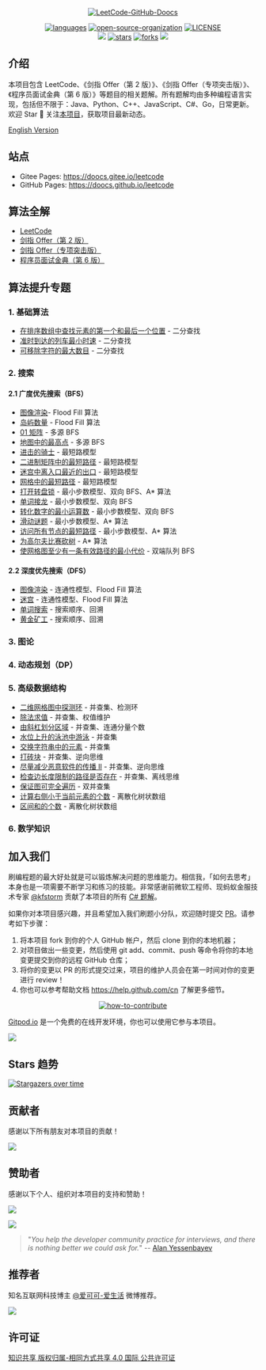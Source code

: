 <p align="center">
  <a href="https://github.com/doocs/leetcode"><img src="https://cdn.jsdelivr.net/gh/doocs/leetcode@main/images/leetcode-doocs.png" alt="LeetCode-GitHub-Doocs"></a>
</p>

<p align="center">
  <a href="https://github.com/doocs/leetcode"><img src="https://img.shields.io/badge/langs-Java%20%7C%20Python%20%7C%20C%2B%2B%20%7C%20JavaScript%20%7C%20Go%20%7C%20...-red?style=flat-square&color=42b883" alt="languages"></a>
  <a href="https://doocs.github.io/#/?id=how-to-join"><img src="https://img.shields.io/badge/organization-join%20us-42b883?style=flat-square" alt="open-source-organization"></a>
  <a href="https://github.com/doocs/leetcode/blob/main/LICENSE"><img src="https://img.shields.io/github/license/doocs/leetcode?color=42b883&style=flat-square" alt="LICENSE"></a><br>
  <a href="https://opencollective.com/doocs-leetcode/backers/badge.svg" alt="backers on Open Collective"><img src="https://img.shields.io/opencollective/backers/doocs-leetcode?color=42b883&style=flat-square&logo=open%20collective&logoColor=ffffff" /></a>
  <a href="https://github.com/doocs/leetcode/stargazers"><img src="https://img.shields.io/github/stars/doocs/leetcode?color=42b883&logo=github&style=flat-square" alt="stars"></a>
  <a href="https://github.com/doocs/leetcode/network/members"><img src="https://img.shields.io/github/forks/doocs/leetcode?color=42b883&logo=github&style=flat-square" alt="forks"></a>
  <a href="https://opencollective.com/doocs-leetcode/sponsors/badge.svg" alt="Sponsors on Open Collective"><img src="https://img.shields.io/opencollective/sponsors/doocs-leetcode?color=42b883&style=flat-square&logo=open%20collective&logoColor=ffffff" /></a>
</p>

## 介绍

本项目包含 LeetCode、《剑指 Offer（第 2 版）》、《剑指 Offer（专项突击版）》、《程序员面试金典（第 6 版）》等题目的相关题解。所有题解均由多种编程语言实现，包括但不限于：Java、Python、C++、JavaScript、C#、Go，日常更新。欢迎 Star 🌟 关注[本项目](https://github.com/doocs/leetcode)，获取项目最新动态。

[English Version](/README_EN.md)

## 站点

-   Gitee Pages: https://doocs.gitee.io/leetcode
-   GitHub Pages: https://doocs.github.io/leetcode

## 算法全解

-   [LeetCode](/solution/README.md)
-   [剑指 Offer（第 2 版）](/lcof/README.md)
-   [剑指 Offer（专项突击版）](/lcof2/README.md)
-   [程序员面试金典（第 6 版）](/lcci/README.md)

## 算法提升专题

### 1. 基础算法

-   [在排序数组中查找元素的第一个和最后一个位置](/solution/0000-0099/0034.Find%20First%20and%20Last%20Position%20of%20Element%20in%20Sorted%20Array/README.md) - 二分查找
-   [准时到达的列车最小时速](/solution/1800-1899/1870.Minimum%20Speed%20to%20Arrive%20on%20Time/README.md) - 二分查找
-   [可移除字符的最大数目](/solution/1800-1899/1898.Maximum%20Number%20of%20Removable%20Characters/README.md) - 二分查找

### 2. 搜索

#### 2.1 广度优先搜索（BFS）

-   [图像渲染](/solution/0700-0799/0733.Flood%20Fill/README.md)- Flood Fill 算法
-   [岛屿数量](/solution/0200-0299/0200.Number%20of%20Islands/README.md) - Flood Fill 算法
-   [01 矩阵](/solution/0500-0599/0542.01%20Matrix/README.md) - 多源 BFS
-   [地图中的最高点](/solution/1700-1799/1765.Map%20of%20Highest%20Peak/README.md) - 多源 BFS
-   [进击的骑士](/solution/1100-1199/1197.Minimum%20Knight%20Moves/README.md) - 最短路模型
-   [二进制矩阵中的最短路径](/solution/1000-1099/1091.Shortest%20Path%20in%20Binary%20Matrix/README.md) - 最短路模型
-   [迷宫中离入口最近的出口](/solution/1900-1999/1926.Nearest%20Exit%20from%20Entrance%20in%20Maze/README.md) - 最短路模型
-   [网格中的最短路径](/solution/1200-1299/1293.Shortest%20Path%20in%20a%20Grid%20with%20Obstacles%20Elimination/README.md) - 最短路模型
-   [打开转盘锁](/solution/0700-0799/0752.Open%20the%20Lock/README.md) - 最小步数模型、双向 BFS、A\* 算法
-   [单词接龙](/solution/0100-0199/0127.Word%20Ladder/README.md) - 最小步数模型、双向 BFS
-   [转化数字的最小运算数](/solution/2000-2099/2059.Minimum%20Operations%20to%20Convert%20Number/README.md) - 最小步数模型、双向 BFS
-   [滑动谜题](/solution/0700-0799/0773.Sliding%20Puzzle/README.md) - 最小步数模型、A\* 算法
-   [访问所有节点的最短路径](/solution/0800-0899/0847.Shortest%20Path%20Visiting%20All%20Nodes/README.md) - 最小步数模型、A\* 算法
-   [为高尔夫比赛砍树](/solution/0600-0699/0675.Cut%20Off%20Trees%20for%20Golf%20Event/README.md) - A\* 算法
-   [使网格图至少有一条有效路径的最小代价](/solution/1300-1399/1368.Minimum%20Cost%20to%20Make%20at%20Least%20One%20Valid%20Path%20in%20a%20Grid/README.md) - 双端队列 BFS

#### 2.2 深度优先搜索（DFS）

-   [图像渲染](/solution/0700-0799/0733.Flood%20Fill/README.md) - 连通性模型、Flood Fill 算法
-   [迷宫](/solution/0400-0499/0490.The%20Maze/README.md) - 连通性模型、Flood Fill 算法
-   [单词搜索](/solution/0000-0099/0079.Word%20Search/README.md) - 搜索顺序、回溯
-   [黄金矿工](/solution/1200-1299/1219.Path%20with%20Maximum%20Gold/README.md) - 搜索顺序、回溯

### 3. 图论

### 4. 动态规划（DP）

### 5. 高级数据结构

-   [二维网格图中探测环](/solution/1500-1599/1559.Detect%20Cycles%20in%202D%20Grid/README.md) - 并查集、检测环
-   [除法求值](/solution/0300-0399/0399.Evaluate%20Division/README.md) - 并查集、权值维护
-   [由斜杠划分区域](/solution/0900-0999/0959.Regions%20Cut%20By%20Slashes/README.md) - 并查集、连通分量个数
-   [水位上升的泳池中游泳](/solution/0700-0799/0778.Swim%20in%20Rising%20Water/README.md) - 并查集
-   [交换字符串中的元素](/solution/1200-1299/1202.Smallest%20String%20With%20Swaps/README.md) - 并查集
-   [打砖块](/solution/0800-0899/0803.Bricks%20Falling%20When%20Hit/README.md) - 并查集、逆向思维
-   [尽量减少恶意软件的传播 II](/solution/0900-0999/0928.Minimize%20Malware%20Spread%20II/README.md) - 并查集、逆向思维
-   [检查边长度限制的路径是否存在](/solution/1600-1699/1697.Checking%20Existence%20of%20Edge%20Length%20Limited%20Paths/README.md) - 并查集、离线思维
-   [保证图可完全遍历](/solution/1500-1599/1579.Remove%20Max%20Number%20of%20Edges%20to%20Keep%20Graph%20Fully%20Traversable/README.md) - 双并查集
-   [计算右侧小于当前元素的个数](/solution/0300-0399/0315.Count%20of%20Smaller%20Numbers%20After%20Self/README.md) - 离散化树状数组
-   [区间和的个数](/solution/0300-0399/0327.Count%20of%20Range%20Sum/README.md) - 离散化树状数组


### 6. 数学知识

## 加入我们

刷编程题的最大好处就是可以锻炼解决问题的思维能力。相信我，「如何去思考」​ 本身也是一项需要不断学习和练习的技能。非常感谢前微软工程师、现蚂蚁金服技术专家 [@kfstorm](https://github.com/kfstorm) 贡献了本项目的所有 [C# 题解](https://github.com/doocs/leetcode/pull/245)。

如果你对本项目感兴趣，并且希望加入我们刷题小分队，欢迎随时提交 [PR](https://github.com/doocs/leetcode/pulls)。请参考如下步骤：

1. 将本项目 fork 到你的个人 GitHub 帐户，然后 clone 到你的本地机器；
1. 对项目做出一些变更，然后使用 git add、commit、push 等命令将你的本地变更提交到你的远程 GitHub 仓库；
1. 将你的变更以 PR 的形式提交过来，项目的维护人员会在第一时间对你的变更进行 review！
1. 你也可以参考帮助文档 https://help.github.com/cn 了解更多细节。

<p align="center">
  <a href="https://github.com/doocs/leetcode"><img src="https://cdn.jsdelivr.net/gh/doocs/leetcode@main/images/how-to-contribute.png" alt="how-to-contribute"></a>
</p>

[Gitpod.io](https://www.gitpod.io) 是一个免费的在线开发环境，你也可以使用它参与本项目。

<a href="https://gitpod.io/#https://github.com/doocs/leetcode" target="_blank" alt="Open in Gitpod"><img src="https://gitpod.io/button/open-in-gitpod.svg"></a>

## Stars 趋势

<a href="https://github.com/doocs/leetcode/stargazers" target="_blank"><img src="https://cdn.jsdelivr.net/gh/doocs/leetcode@main/images/starcharts.svg" alt="Stargazers over time" /></a>

## 贡献者

感谢以下所有朋友对本项目的贡献！

<a href="https://github.com/doocs/leetcode/graphs/contributors" target="_blank"><img src="https://cdn.jsdelivr.net/gh/doocs/leetcode@main/images/contributors.svg" /></a>

## 赞助者

感谢以下个人、组织对本项目的支持和赞助！

<a href="https://opencollective.com/doocs-leetcode/backers.svg?width=890" target="_blank"><img src="https://opencollective.com/doocs-leetcode/backers.svg?width=890"></a>

<a href="https://opencollective.com/doocs-leetcode/sponsors.svg?width=890" target="_blank"><img src="https://opencollective.com/doocs-leetcode/sponsors.svg?width=890"></a>

> "_You help the developer community practice for interviews, and there is nothing better we could ask for._" -- [Alan Yessenbayev](https://opencollective.com/alan-yessenbayev)

## 推荐者

知名互联网科技博主 [@爱可可-爱生活](https://weibo.com/fly51fly) 微博推荐。

<a href="https://weibo.com/fly51fly" target="_blank"><img src="https://cdn.jsdelivr.net/gh/doocs/leetcode@main/images/recommender-fly51fly.png"></a>

## 许可证

<a rel="license" href="http://creativecommons.org/licenses/by-sa/4.0/">知识共享 版权归属-相同方式共享 4.0 国际 公共许可证</a>
